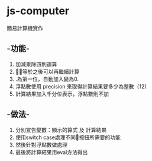# js-computer

簡易計算機實作

## -功能-
1. 加減乘除四則運算
2. 等於之後可以再繼續計算
3. .為第一位，自動加入變為0.
4. 浮點數使用 precision 來取得計算結果要多少為整數（12)
5. 計算結果加入千分位表示，浮點數則不加
 

## -做法-
1. 分別宣告變數：顯示的算式 及 計算結果
2. 使用switch case處理不同按鈕所需要的功能
3. 然後針對浮點數做處理
4. 最後將計算結果用eval方法得出